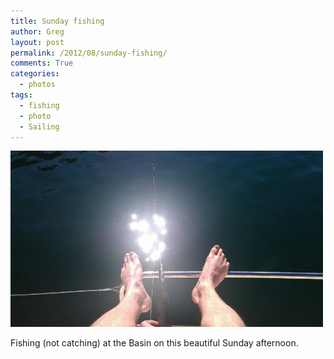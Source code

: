 ```yaml
---
title: Sunday fishing
author: Greg
layout: post
permalink: /2012/08/sunday-fishing/
comments: True
categories:
  - photos
tags:
  - fishing
  - photo
  - Sailing
---
```

[<img title="1344135802146.jpg" class="alignnone" alt="image" src="/wp-content/uploads/2012/08/wpid-1344135802146.jpg" />][1]

Fishing (not catching) at the Basin on this beautiful Sunday afternoon.

 [1]: /wp-content/uploads/2012/08/wpid-13441358021461.jpg